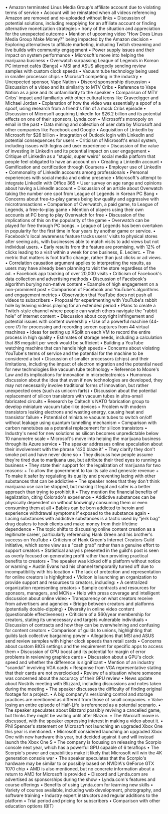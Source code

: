 • Amazon terminated Linus Media Group's affiliate account due to violating terms of service
• Account will be reinstated when all videos referencing Amazon are removed and re-uploaded without links
• Discussion of potential solutions, including reapplying for an affiliate account or finding alternative monetization strategies
• Irony of the situation and appreciation for the unexpected outcome
• Mention of upcoming video "How Does Linus Media Group Make Money?" being impacted by the Amazon decision
• Exploring alternatives to affiliate marketing, including Twitch streaming and live builds with community engagement
• Power supply issues and their impact on system performance
• Microsoft's move into helping the marijuana business
• Overwatch surpassing League of Legends in Korean PC internet cafés (Bangs)
• MSI and ASUS allegedly sending review samples with custom clock speeds
• Vacuum tube technology being used in smaller processor chips
• Microsoft competing in the industry
• Unexpected sponsor, Vape Nation
• Discord sponsorship discussion
• Discussion of a video and its similarity to MTV Cribs
• Reference to Vape Nation as a joke and its unfamiliarity to the speaker
• Comparison of MTV Cribs' impact and familiarity with other cultural icons like Gravedigger and Michael Jordan
• Explanation of how the video was essentially a spoof of a spoof, using research from a friend's film of a mock Cribs episode
• Discussion of Microsoft acquiring LinkedIn for $26.2 billion and its potential effects on one of their sponsors, Lynda.com
• Microsoft's monopoly on email in the past
• Data mining and collection of user data by Microsoft and other companies like Facebook and Google
• Acquisition of LinkedIn by Microsoft for $26 billion
• Integration of Outlook login with LinkedIn and potential consequences for users
• Criticism of Microsoft's email system, including issues with logins and user experience
• Discussion of the value of investing in LinkedIn and its potential impact on user engagement
• Critique of LinkedIn as a "stupid, super weird" social media platform that people feel obligated to have an account on
• Creating a LinkedIn account
• Gamification and certification through Coursera
• Employer use of LinkedIn
• Commonality of LinkedIn accounts among professionals
• Personal experiences with social media and online presence
• Microsoft's attempt to integrate LinkedIn with Office 365
• User survey on age range and opinions about having a LinkedIn account
• Discussion of an article about Overwatch taking the number one spot from League of Legends in Korean PC Bang
• Concerns about free-to-play games being low quality and aggressive with microtransactions
• Comparison of Overwatch, a paid game, to League of Legends, a free-to-play game
• Mention of players using their own accounts at PC bong to play Overwatch for free
• Discussion of the implications of this on the popularity of the game
• Overwatch can be played for free through PC bongs.
• League of Legends has been overtaken in popularity for the first time in four years by another game or service.
• Facebook's local awareness feature tracks users' visits to physical stores after seeing ads, with businesses able to match visits to add views but not individual users.
• Early results from the feature are promising, with 12% of clicks leading to a visit within a week for one business, E. Leclerc.
• The metric that matters is foot traffic change, rather than just clicks or ad views.
• Correlation causation argument applies to interpreting the results, as users may have already been planning to visit the store regardless of the ad.
• Facebook app tracking of over 20,000 visits
• Criticism of Facebook's data collection and advertising methods
• Discussion of Facebook's algorithm burying non-native content
• Example of high engagement on a non-prominent post
• Comparison of Facebook and YouTube's algorithms and engagement metrics
• Observation that YouTube does not push all videos to subscribers
• Proposal for experimenting with YouTube's rabbit hole by leaving videos playing for an extended period
• Plans to create a Twitch-style channel where people can watch others navigate the "rabbit hole" of internet content
• Discussion about copyright infringement and potential issues with content ownership
• Use of a powerful machine (44-core i7) for processing and recording screen captures from 44 virtual machines
• Ideas for setting up XSplit on each VM to record the entire process in high quality
• Estimates of storage needs, including a calculation that 88 megabit per week would be sufficient
• Building a YouTube watching machine that can handle high speeds
• Concerns about violating YouTube's terms of service and the potential for the machine to be considered a bot
• Discussion of smaller processors (chips) and their limitations, including the impact of electron migration and the potential need for new technologies like vacuum tube technology
• Reference to Moore's Law and its implications for innovation in microelectronics
• Humorous discussion about the idea that even if new technologies are developed, they may not necessarily involve traditional forms of innovation, but rather unexpected ones (such as unicorn farts)
• Discussion about the potential replacement of silicon transistors with vacuum tubes in ultra-small fabricated circuits
• Research by Caltech's NATO fabrication group to develop miniature vacuum tube-like devices
• Problem with modern transistors leaking electrons and wasting energy, causing heat and transistor failure
• Potential of miniature vacuum tubes to switch on/off without leakage using quantum tunnelling mechanism
• Comparison with carbon nanotubes as a potential replacement for silicon transistors
• Industry's need for new solutions as silicon becomes unpredictable below 10 nanometre scale
• Microsoft's move into helping the marijuana business through its Azure service
• The speaker addresses online speculation about their involvement with the phrase "420 blaze it"
• They clarify they don't smoke pot and have never done so
• They discuss how people assume they're tired due to marijuana use, but attribute their tired eyes to running a business
• They state their support for the legalization of marijuana for two reasons:
	+ To allow the government to tax its sale and generate revenue
	+ To make it safer by regulating its quality and preventing lacing with other substances that can be addictive
• The speaker notes that they don't think marijuana use can be stopped, but making it legal and safer is a better approach than trying to prohibit it
• They mention the financial benefits of legalization, citing Colorado's experience
• Addictive substances can be physically dependent on without knowingly consuming them or even consuming them at all
• Babies can be born addicted to heroin and experience withdrawal symptoms if exposed to the substance again
• Lacing substances with addictive substances is a tactic used by "jerk bag" drug dealers to hook clients and make money from their lifetime dependence
• The topic shifts to discussing online content creation as a legitimate career, particularly referencing Hank Green and his brother's success on YouTube
• Criticism of Hank Green's Internet Creators Guild initiative, which some view as a "cash grab" rather than a genuine effort to support creators
• Statistical analysis presented in the guild's post is seen as overly focused on generating profit rather than providing practical benefits to creators
• The speaker was kicked off a platform without notice or warning
• Austin Evans had his channel temporarily turned off due to incompatibility with his location
• The lack of protection and representation for online creators is highlighted
• Vidicon is launching an organization to provide support and resources to creators, including:
  • A centralized organization representing creators
  • Sample contracts and resources for sponsors, managers, and MCNs
  • Help with press coverage and intelligent discussion about online video
  • Transparency on what creators receive from advertisers and agencies
  • Bridge between creators and platforms (potentially double-dipping)
  • Diversity in online video content (questionable effectiveness)
• Criticism of a $60/year membership for creators, stating its unnecessary and targets vulnerable individuals
• Discussion of contracts and how they can be overwhelming and confusing for content creators
• Comparison of guilds to unions, highlighting that guilds lack collective bargaining power
• Allegations that MSI and ASUS send review samples with higher clock speeds than retail cards
• Concerns about custom BIOS settings and the requirement for specific apps to access them
• Discussion of GPU boost and its potential for margin of error problems in reviewing graphics cards
• Discussion about a GPU's clock speed and whether the difference is significant
• Mention of an industry "scandal" involving VGA cards
• Response from VGA representative stating that their cards are not overclocked
• Review of a situation where someone was concerned about the accuracy of their GPU review
• News update about Nostrils meeting with Blizzard, including discussions and notes taken during the meeting
• The speaker discusses the difficulty of finding original footage for a project.
• A big company's versioning control and storage practices are mentioned as different from those of small companies.
• Valve losing an entire episode of Half-Life is referenced as a potential scenario.
• The speaker speculates about Blizzard possibly reviving a cancelled game, but thinks they might be waiting until after Blazon.
• The Warcraft movie is discussed, with the speaker expressing interest in making a video about it.
• Phil Spencer's statement on Microsoft not launching an upgraded Xbox One this year is mentioned.
• Microsoft considered launching an upgraded Xbox One with new hardware this year, but decided against it and will instead launch the Xbox One S
• The company is focusing on releasing the Scorpio console next year, which has a powerful GPU capable of 6 teraflops
• The Scorpio's power and capabilities make it likely that Microsoft will win the 4K generation console war
• The speaker speculates that the Scorpio's hardware may be similar to or possibly based on NVIDIA's GeForce GTX 1070 chip
• AMD is also mentioned, but no concrete information about a return to AMD for Microsoft is provided
• Discord and Lynda.com are advertised as sponsorships during the show
• Lynda.com's features and course offerings
• Benefits of using Lynda.com for learning new skills
• Variety of courses available, including web development, photography, and software training
• Industry expert instructors and regular additions to the platform
• Trial period and pricing for subscribers
• Comparison with other education options (BIT)